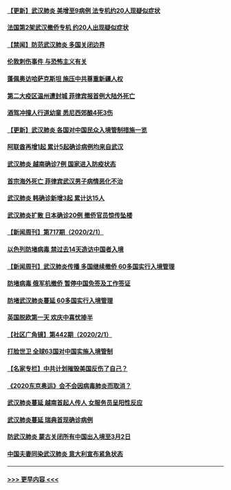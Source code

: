 #### [【更新】武汉肺炎 美增至9病例 法专机约20人现疑似症状](../pages/prog202/a102758911.md?t=02031144) 
#### [法国第2架武汉撤侨专机 约20人出现疑似症状](../pages/prog202/a102767617.md?t=02031144) 
#### [【禁闻】防范武汉肺炎  多国关闭边界](../pages/prog202/a102767542.md?t=02031144) 
#### [伦敦刺伤事件 与恐怖主义有关](../pages/prog202/a102767509.md?t=02031144) 
#### [蓬佩奥访哈萨克斯坦 施压中共尊重新疆人权](../pages/prog202/a102767395.md?t=02031144) 
#### [第二大疫区温州遭封城 菲律宾报首例大陆外死亡](../pages/prog202/a102767388.md?t=02031144) 
#### [酒驾冲撞人行道幼童 悉尼西郊酿4死3伤](../pages/prog202/a102767238.md?t=02031144) 
#### [【更新】武汉肺炎 各国对中国民众入境管制措施一览](../pages/prog202/a102767170.md?t=02031144) 
#### [阿联酋再增1起 累计5起确诊病例均来自武汉](../pages/prog202/a102767207.md?t=02031144) 
#### [武汉肺炎 越南确诊7例 国家进入防疫状态](../pages/prog202/a102767186.md?t=02031144) 
#### [首宗海外死亡 菲律宾武汉男子病情恶化不治](../pages/prog202/a102767150.md?t=02031144) 
#### [武汉肺炎 韩确诊新增3起 累计达15人](../pages/prog202/a102767132.md?t=02031144) 
#### [武汉肺炎扩散 日本确诊20例 撤侨官员惊传坠楼](../pages/prog202/a102767109.md?t=02031144) 
#### [【新闻周刊】第717期（2020/2/1）](../pages/prog202/a102767114.md?t=02031144) 
#### [以色列防堵病毒 禁过去14天造访中国者入境](../pages/prog202/a102767091.md?t=02031144) 
#### [【新闻周刊】武汉肺炎传播 多国继续撤侨 60多国实行入境管理](../pages/prog202/a102767044.md?t=02031144) 
#### [防堵病毒 俄军机撤侨 暂停中国免签及工作签证](../pages/prog202/a102767084.md?t=02031144) 
#### [防堵武汉肺炎蔓延 60多国实行入境管理](../pages/prog202/a102766756.md?t=02031144) 
#### [英国脱欧第一天 欢庆中喜忧掺半](../pages/prog202/a102766971.md?t=02031144) 
#### [【社区广角镜】第442期（2020/2/1）](../pages/prog202/a102766826.md?t=02031144) 
#### [打脸世卫 全球63国对中国实施入境管制](../pages/prog202/a102766497.md?t=02031144) 
#### [【名家专栏】中共计划摧毁美国反伤了自己？](../pages/prog202/a102766174.md?t=02031144) 
#### [《2020东京奥运》会不会因病毒肺炎而取消？](../pages/prog202/a102766393.md?t=02031144) 
#### [武汉肺炎蔓延  越南首起人传人 女服务员呈阳性反应](../pages/prog202/a102766314.md?t=02031144) 
#### [武汉肺炎蔓延 瑞典首现确诊病例](../pages/prog202/a102766272.md?t=02031144) 
#### [防武汉肺炎 蒙古关闭所有中国出入境至3月2日](../pages/prog202/a102766187.md?t=02031144) 
#### [中国夫妻同染武汉肺炎 意大利宣布紧急状态](../pages/prog202/a102766160.md?t=02031144) 

----
#### [ >>> 更早内容 <<< ](../indexes/prog202-earlier.md)
